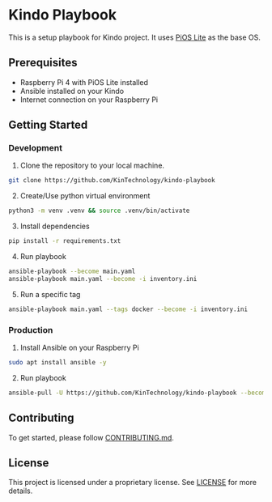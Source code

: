 # Kindo Playbook
This is a setup playbook for Kindo project. It uses [PiOS Lite](https://www.raspberrypi.org/software/operating-systems/) as the base OS.

## Prerequisites
- Raspberry Pi 4 with PiOS Lite installed
- Ansible installed on your Kindo
- Internet connection on your Raspberry Pi

## Getting Started

### Development
1. Clone the repository to your local machine.

```bash
git clone https://github.com/KinTechnology/kindo-playbook
```

2. Create/Use python virtual environment

```bash
python3 -m venv .venv && source .venv/bin/activate
```

3. Install dependencies

```bash
pip install -r requirements.txt
```

4. Run playbook

```bash
ansible-playbook --become main.yaml
ansible-playbook main.yaml --become -i inventory.ini
```

5. Run a specific tag

```bash
ansible-playbook main.yaml --tags docker --become -i inventory.ini
```

### Production
1. Install Ansible on your Raspberry Pi

```bash
sudo apt install ansible -y
```

2. Run playbook

```bash
ansible-pull -U https://github.com/KinTechnology/kindo-playbook --become -i localhost, main.yaml
```

## Contributing
To get started, please follow [CONTRIBUTING.md](CONTRIBUTING.md).

## License
This project is licensed under a proprietary license. See [LICENSE](LICENSE) for more details.